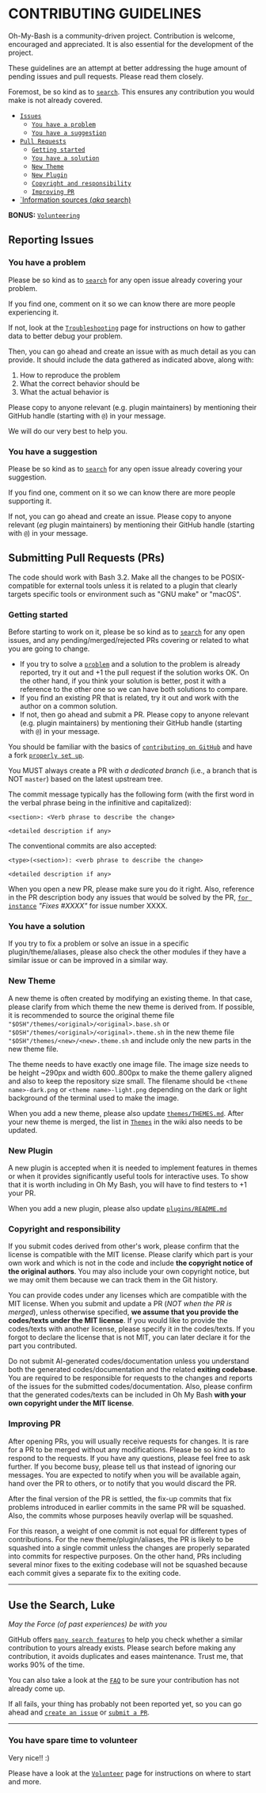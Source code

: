 # CONTRIBUTING GUIDELINES

Oh-My-Bash is a community-driven project. Contribution is welcome, encouraged
and appreciated. It is also essential for the development of the project.

These guidelines are an attempt at better addressing the huge amount of pending
issues and pull requests. Please read them closely.

Foremost, be so kind as to [`search`](#use-the-search-luke). This ensures any
contribution you would make is not already covered.

-   [`Issues`](#reporting-issues)
    -   [`You have a problem`](#you-have-a-problem)
    -   [`You have a suggestion`](#you-have-a-suggestion)
-   [`Pull Requests`](#submitting-pull-requests)
    -   [`Getting started`](#getting-started)
    -   [`You have a solution`](#you-have-a-solution)
    -   [`New Theme`](#new-theme)
    -   [`New Plugin`](#new-plugin)
    -   [`Copyright and responsibility`](#copyright-and-responsibility)
    -   [`Improving PR`](#improving-pr)
-   [`Information sources (_aka_ search)](#use-the-search-luke)

**BONUS:** [`Volunteering`](#you-have-spare-time-to-volunteer)

## Reporting Issues

### You have a problem

Please be so kind as to [`search`](#use-the-search-luke) for any open issue
already covering your problem.

If you find one, comment on it so we can know there are more people experiencing
it.

If not, look at the
[`Troubleshooting`](https://github.com/ohmybash/oh-my-bash/wiki/Troubleshooting)
page for instructions on how to gather data to better debug your problem.

Then, you can go ahead and create an issue with as much detail as you can
provide. It should include the data gathered as indicated above, along with:

1. How to reproduce the problem
2. What the correct behavior should be
3. What the actual behavior is

Please copy to anyone relevant (e.g. plugin maintainers) by mentioning their
GitHub handle (starting with `@`) in your message.

We will do our very best to help you.

### You have a suggestion

Please be so kind as to [`search`](#use-the-search-luke) for any open issue
already covering your suggestion.

If you find one, comment on it so we can know there are more people supporting
it.

If not, you can go ahead and create an issue. Please copy to anyone relevant
(_eg_ plugin maintainers) by mentioning their GitHub handle (starting with `@`)
in your message.

## Submitting Pull Requests (PRs)

The code should work with Bash 3.2. Make all the changes to be POSIX-compatible
for external tools unless it is related to a plugin that clearly targets
specific tools or environment such as "GNU make" or "macOS".

### Getting started

Before starting to work on it, please be so kind as to
[`search`](#use-the-search-luke) for any open issues, and any
pending/merged/rejected PRs covering or related to what you are going to change.

-   If you try to solve a [`problem`](#you-have-a-problem) and a solution to the
    problem is already reported, try it out and +1 the pull request if the
    solution works OK. On the other hand, if you think your solution is better,
    post it with a reference to the other one so we can have both solutions to
    compare.
-   If you find an existing PR that is related, try it out and work with the
    author on a common solution.
-   If not, then go ahead and submit a PR. Please copy to anyone relevant (e.g.
    plugin maintainers) by mentioning their GitHub handle (starting with `@`) in
    your message.

You should be familiar with the basics of
[`contributing on GitHub`](https://help.github.com/articles/using-pull-requests)
and have a fork
[`properly set up`](https://github.com/ohmybash/oh-my-bash/wiki/Contribution-Technical-Practices).

You MUST always create a PR with _a dedicated branch_ (i.e., a branch that is
NOT `master`) based on the latest upstream tree.

The commit message typically has the following form (with the first word in the
verbal phrase being in the infinitive and capitalized):

```
<section>: <Verb phrase to describe the change>

<detailed description if any>
```

The conventional commits are also accepted:

```
<type>(<section>): <verb phrase to describe the change>

<detailed description if any>
```

When you open a new PR, please make sure you do it right. Also, reference in the
PR description body any issues that would be solved by the PR,
[`for instance`](https://help.github.com/articles/closing-issues-via-commit-messages/)
_"Fixes #XXXX"_ for issue number XXXX.

### You have a solution

If you try to fix a problem or solve an issue in a specific
plugin/theme/aliases, please also check the other modules if they have a similar
issue or can be improved in a similar way.

### New Theme

A new theme is often created by modifying an existing theme. In that case,
please clarify from which theme the new theme is derived from. If possible, it
is recommended to source the original theme file
`"$OSH"/themes/<original>/<original>.base.sh` or
`"$OSH"/themes/<original>/<original>.theme.sh` in the new theme file
`"$OSH"/themes/<new>/<new>.theme.sh` and include only the new parts in the new
theme file.

The theme needs to have exactly one image file. The image size needs to be
height ~290px and width 600..800px to make the theme gallery aligned and also to
keep the repository size small. The filename should be `<theme name>-dark.png`
or `<theme name>-light.png` depending on the dark or light background of the
terminal used to make the image.

When you add a new theme, please also update
[`themes/THEMES.md`](https://github.com/ohmybash/oh-my-bash/blob/master/themes/THEMES.md).
After your new theme is merged, the list in
[`Themes`](https://github.com/ohmybash/oh-my-bash/wiki/Themes) in the wiki also
needs to be updated.

### New Plugin

A new plugin is accepted when it is needed to implement features in themes or
when it provides significantly useful tools for interactive uses. To show that
it is worth including in Oh My Bash, you will have to find testers to +1 your
PR.

When you add a new plugin, please also update
[`plugins/README.md`](https://github.com/ohmybash/oh-my-bash/blob/master/plugins/README.md)

### Copyright and responsibility

If you submit codes derived from other's work, please confirm that the license
is compatible with the MIT license. Please clarify which part is your own work
and which is not in the code and include **the copyright notice of the original
authors**. You may also include your own copyright notice, but we may omit them
because we can track them in the Git history.

You can provide codes under any licenses which are compatible with the MIT
license. When you submit and update a PR (_NOT when the PR is merged_), unless
otherwise specified, **we assume that you provide the codes/texts under the MIT
license**. If you would like to provide the codes/texts with another license,
please specify it in the codes/texts. If you forgot to declare the license that
is not MIT, you can later declare it for the part you contributed.

Do not submit AI-generated codes/documentation unless you understand both the
generated codes/documentation and the related **exiting codebase**. You are
required to be responsible for requests to the changes and reports of the issues
for the submitted codes/documentation. Also, please confirm that the generated
codes/texts can be included in Oh My Bash **with your own copyright under the
MIT license**.

### Improving PR

After opening PRs, you will usually receive requests for changes. It is rare for
a PR to be merged without any modifications. Please be so kind as to respond to
the requests. If you have any questions, please feel free to ask further. If you
become busy, please tell us that instead of ignoring our messages. You are
expected to notify when you will be available again, hand over the PR to others,
or to notify that you would discard the PR.

After the final version of the PR is settled, the fix-up commits that fix
problems introduced in earlier commits in the same PR will be squashed. Also,
the commits whose purposes heavily overlap will be squashed.

For this reason, a weight of one commit is not equal for different types of
contributions. For the new theme/plugin/aliases, the PR is likely to be squashed
into a single commit unless the changes are properly separated into commits for
respective purposes. On the other hand, PRs including several minor fixes to the
exiting codebase will not be squashed because each commit gives a separate fix
to the exiting code.

---

## Use the Search, Luke

_May the Force (of past experiences) be with you_

GitHub offers
[`many search features`](https://help.github.com/articles/searching-github/) to
help you check whether a similar contribution to yours already exists. Please
search before making any contribution, it avoids duplicates and eases
maintenance. Trust me, that works 90% of the time.

You can also take a look at the
[`FAQ`](https://github.com/ohmybash/oh-my-bash/wiki/FAQ) to be sure your
contribution has not already come up.

If all fails, your thing has probably not been reported yet, so you can go ahead
and [`create an issue`](#reporting-issues) or
[`submit a PR`](#submitting-pull-requests).

---

### You have spare time to volunteer

Very nice!! :)

Please have a look at the
[`Volunteer`](https://github.com/ohmybash/oh-my-bash/wiki/Volunteers) page for
instructions on where to start and more.
